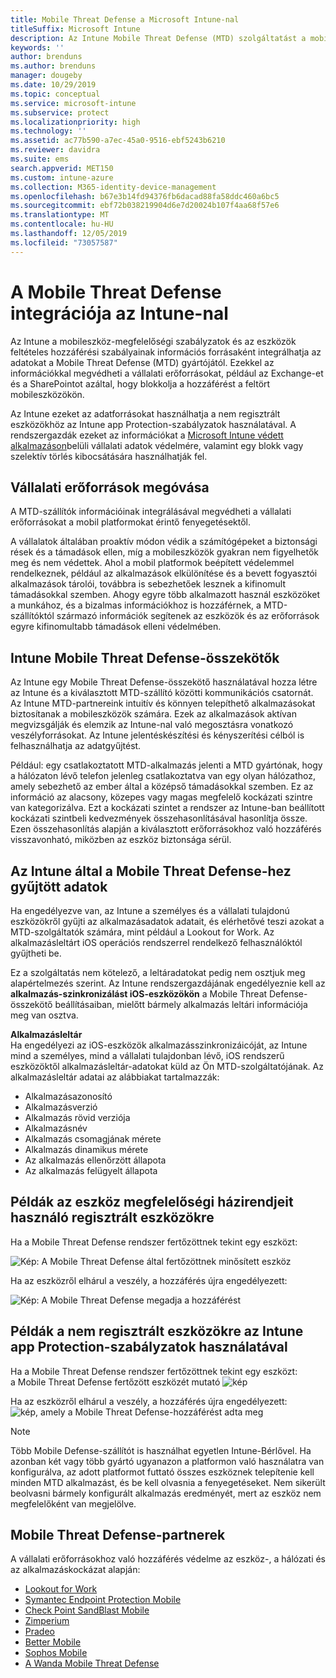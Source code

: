 ```yaml
---
title: Mobile Threat Defense a Microsoft Intune-nal
titleSuffix: Microsoft Intune
description: Az Intune Mobile Threat Defense (MTD) szolgáltatást a mobileszköz-védelmi partnerével együtt használva eszközkockázaton alapuló módon védheti meg a vállalati erőforrásokhoz való hozzáférést.
keywords: ''
author: brenduns
ms.author: brenduns
manager: dougeby
ms.date: 10/29/2019
ms.topic: conceptual
ms.service: microsoft-intune
ms.subservice: protect
ms.localizationpriority: high
ms.technology: ''
ms.assetid: ac77b590-a7ec-45a0-9516-ebf5243b6210
ms.reviewer: davidra
ms.suite: ems
search.appverid: MET150
ms.custom: intune-azure
ms.collection: M365-identity-device-management
ms.openlocfilehash: b67e3b14fd94376fb6dacad88fa58ddc460a6bc5
ms.sourcegitcommit: ebf72b038219904d6e7d20024b107f4aa68f57e6
ms.translationtype: MT
ms.contentlocale: hu-HU
ms.lasthandoff: 12/05/2019
ms.locfileid: "73057587"
---
```

# <a name="mobile-threat-defense-integration-with-intune"></a>A Mobile Threat Defense integrációja az Intune-nal

Az Intune a mobileszköz-megfelelőségi szabályzatok és az eszközök feltételes hozzáférési szabályainak információs forrásaként integrálhatja az adatokat a Mobile Threat Defense (MTD) gyártójától. Ezekkel az információkkal megvédheti a vállalati erőforrásokat, például az Exchange-et és a SharePointot azáltal, hogy blokkolja a hozzáférést a feltört mobileszközökön.

Az Intune ezeket az adatforrásokat használhatja a nem regisztrált eszközökhöz az Intune app Protection-szabályzatok használatával. A rendszergazdák ezeket az információkat a [Microsoft Intune védett alkalmazáson](~/apps/apps-supported-intune-apps.md)belüli vállalati adatok védelmére, valamint egy blokk vagy szelektív törlés kibocsátására használhatják fel.

## <a name="protect-corporate-resources"></a>Vállalati erőforrások megóvása

A MTD-szállítók információinak integrálásával megvédheti a vállalati erőforrásokat a mobil platformokat érintő fenyegetésektől.  

A vállalatok általában proaktív módon védik a számítógépeket a biztonsági rések és a támadások ellen, míg a mobileszközök gyakran nem figyelhetők meg és nem védettek. Ahol a mobil platformok beépített védelemmel rendelkeznek, például az alkalmazások elkülönítése és a bevett fogyasztói alkalmazások tárolói, továbbra is sebezhetőek lesznek a kifinomult támadásokkal szemben. Ahogy egyre több alkalmazott használ eszközöket a munkához, és a bizalmas információkhoz is hozzáférnek, a MTD-szállítóktól származó információk segítenek az eszközök és az erőforrások egyre kifinomultabb támadások elleni védelmében.

## <a name="intune-mobile-threat-defense-connectors"></a>Intune Mobile Threat Defense-összekötők

Az Intune egy Mobile Threat Defense-összekötő használatával hozza létre az Intune és a kiválasztott MTD-szállító közötti kommunikációs csatornát. Az Intune MTD-partnereink intuitív és könnyen telepíthető alkalmazásokat biztosítanak a mobileszközök számára. Ezek az alkalmazások aktívan megvizsgálják és elemzik az Intune-nal való megosztásra vonatkozó veszélyforrásokat. Az Intune jelentéskészítési és kényszerítési célból is felhasználhatja az adatgyűjtést.

Például: egy csatlakoztatott MTD-alkalmazás jelenti a MTD gyártónak, hogy a hálózaton lévő telefon jelenleg csatlakoztatva van egy olyan hálózathoz, amely sebezhető az ember által a középső támadásokkal szemben. Ez az információ az alacsony, közepes vagy magas megfelelő kockázati szintre van kategorizálva. Ezt a kockázati szintet a rendszer az Intune-ban beállított kockázati szintbeli kedvezmények összehasonlításával hasonlítja össze. Ezen összehasonlítás alapján a kiválasztott erőforrásokhoz való hozzáférés visszavonható, miközben az eszköz biztonsága sérül.

## <a name="data-that-intune-collects-for-mobile-threat-defense"></a>Az Intune által a Mobile Threat Defense-hez gyűjtött adatok

Ha engedélyezve van, az Intune a személyes és a vállalati tulajdonú eszközökről gyűjti az alkalmazásadatok adatait, és elérhetővé teszi azokat a MTD-szolgáltatók számára, mint például a Lookout for Work. Az alkalmazásleltárt iOS operációs rendszerrel rendelkező felhasználóktól gyűjtheti be.

Ez a szolgáltatás nem kötelező, a leltáradatokat pedig nem osztjuk meg alapértelmezés szerint. Az Intune rendszergazdájának engedélyeznie kell az **alkalmazás-szinkronizálást iOS-eszközökön** a Mobile Threat Defense-összekötő beállításaiban, mielőtt bármely alkalmazás leltári információja meg van osztva.

**Alkalmazásleltár**  
Ha engedélyezi az iOS-eszközök alkalmazásszinkronizáicóját, az Intune mind a személyes, mind a vállalati tulajdonban lévő, iOS rendszerű eszközöktől alkalmazásleltár-adatokat küld az Ön MTD-szolgáltatójának. Az alkalmazásleltár adatai az alábbiakat tartalmazzák:

- Alkalmazásazonosító
- Alkalmazásverzió
- Alkalmazás rövid verziója
- Alkalmazásnév
- Alkalmazás csomagjának mérete
- Alkalmazás dinamikus mérete
- Az alkalmazás ellenőrzött állapota
- Az alkalmazás felügyelt állapota

## <a name="sample-scenarios-for-enrolled-devices-using-device-compliance-policies"></a>Példák az eszköz megfelelőségi házirendjeit használó regisztrált eszközökre

Ha a Mobile Threat Defense rendszer fertőzöttnek tekint egy eszközt:

![Kép: A Mobile Threat Defense által fertőzöttnek minősített eszköz](./media/mobile-threat-defense/MTD-image-1.png)

Ha az eszközről elhárul a veszély, a hozzáférés újra engedélyezett:

![Kép: A Mobile Threat Defense megadja a hozzáférést](./media/mobile-threat-defense/MTD-image-2.png)

## <a name="sample-scenarios-for-unenrolled-devices-using-intune-app-protection-policies"></a>Példák a nem regisztrált eszközökre az Intune app Protection-szabályzatok használatával

Ha a Mobile Threat Defense rendszer fertőzöttnek tekint egy eszközt:<br>
a Mobile Threat Defense fertőzött eszközét mutató ![kép](./media/mobile-threat-defense/MTD-image-3.png)

Ha az eszközről elhárul a veszély, a hozzáférés újra engedélyezett:<br>
![kép, amely a Mobile Threat Defense-hozzáférést adta meg](./media/mobile-threat-defense/MTD-image-4.png)

> [!NOTE]
> Több Mobile Defense-szállítót is használhat egyetlen Intune-Bérlővel. Ha azonban két vagy több gyártó ugyanazon a platformon való használatra van konfigurálva, az adott platformot futtató összes eszköznek telepítenie kell minden MTD alkalmazást, és be kell olvasnia a fenyegetéseket. Nem sikerült beolvasni bármely konfigurált alkalmazás eredményét, mert az eszköz nem megfelelőként van megjelölve. 

## <a name="mobile-threat-defense-partners"></a>Mobile Threat Defense-partnerek

A vállalati erőforrásokhoz való hozzáférés védelme az eszköz-, a hálózati és az alkalmazáskockázat alapján:

- [Lookout for Work](lookout-mobile-threat-defense-connector.md)
- [Symantec Endpoint Protection Mobile](skycure-mobile-threat-defense-connector.md)
- [Check Point SandBlast Mobile](checkpoint-sandblast-mobile-mobile-threat-defense-connector.md)
- [Zimperium](zimperium-mobile-threat-defense-connector.md)
- [Pradeo](pradeo-mobile-threat-defense-connector.md)
- [Better Mobile](better-mobile-threat-defense-connector.md)
- [Sophos Mobile](sophos-mtd-connector.md)
- [A Wanda Mobile Threat Defense](wandera-mtd-connector.md)
